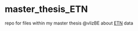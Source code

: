 # master_thesis_ETN
repo for files within my master thesis @vlizBE about [ETN](https://lifewatch.be/etn/) data 
